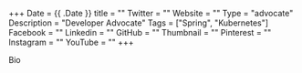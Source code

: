 +++
Date = {{ .Date }}
title = ""
Twitter = ""
Website = ""
Type = "advocate"
Description = "Developer Advocate"
Tags = ["Spring", "Kubernetes"]
Facebook = ""
Linkedin = ""
GitHub = ""
Thumbnail = ""
Pinterest = ""
Instagram = ""
YouTube = ""
+++

Bio
